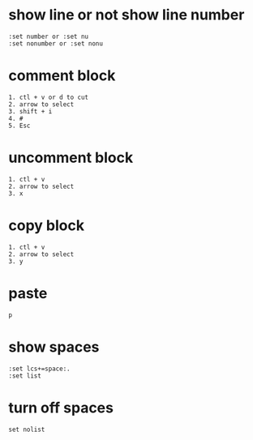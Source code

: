 # show line or not show line number
```
:set number or :set nu
:set nonumber or :set nonu
```

# comment block
```
1. ctl + v or d to cut
2. arrow to select
3. shift + i
4. #
5. Esc
```

# uncomment block
```
1. ctl + v
2. arrow to select
3. x
```

# copy block
```
1. ctl + v
2. arrow to select
3. y
```

# paste
```
p
```

# show spaces
```
:set lcs+=space:.
:set list
```
# turn off spaces
```
set nolist
```
